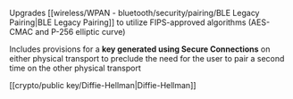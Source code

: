 
Upgrades [[wireless/WPAN - bluetooth/security/pairing/BLE Legacy Pairing|BLE Legacy Pairing]] to utilize FIPS-approved algorithms (AES-CMAC and P-256 elliptic curve)

Includes provisions for a **key generated using Secure Connections** on either physical transport to preclude the need for the user to pair a second time on the other physical transport



[[crypto/public key/Diffie-Hellman|Diffie-Hellman]]
